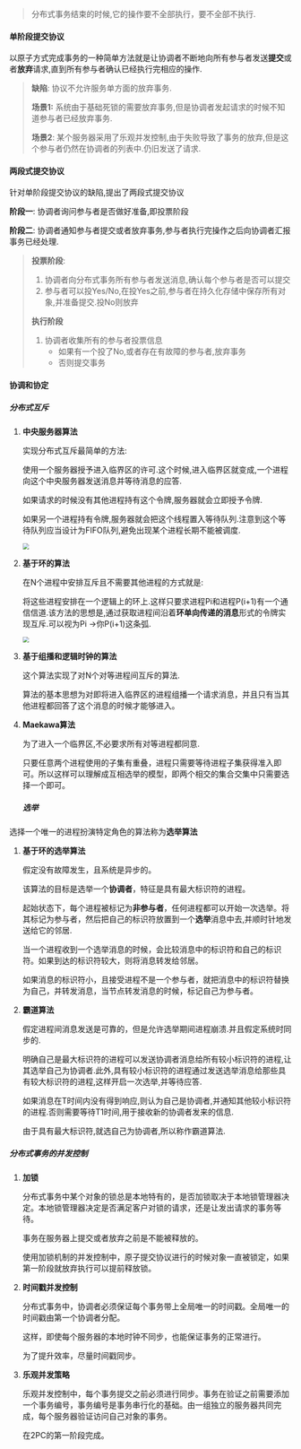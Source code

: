> 分布式事务结束的时候,它的操作要不全部执行，要不全部不执行.

#### 单阶段提交协议

以原子方式完成事务的一种简单方法就是让协调者不断地向所有参与者发送**提交**或者**放弃**请求,直到所有参与者确认已经执行完相应的操作.

> **缺陷**: 协议不允许服务单方面的放弃事务.
>
> **场景1:** 系统由于基础死锁的需要放弃事务,但是协调者发起请求的时候不知道参与者已经放弃事务.
>
> **场景2**: 某个服务器采用了乐观并发控制,由于失败导致了事务的放弃,但是这个参与者仍然在协调者的列表中.仍旧发送了请求.

#### 两段式提交协议

针对单阶段提交协议的缺陷,提出了两段式提交协议

**阶段一**: 协调者询问参与者是否做好准备,即投票阶段

**阶段二**: 协调者通知参与者提交或者放弃事务,参与者执行完操作之后向协调者汇报事务已经处理.

> **投票阶段**:
>
> 1.  协调者向分布式事务所有参与者发送消息,确认每个参与者是否可以提交
> 2.  参与者可以投Yes/No,在投Yes之前,参与者在持久化存储中保存所有对象,并准备提交.投No则放弃
>
> **执行阶段**
>
> 1. 协调者收集所有的参与者投票信息
>    + 如果有一个投了No,或者存在有故障的参与者,放弃事务
>    + 否则提交事务

#### 协调和协定

##### 分布式互斥

1. **中央服务器算法**

   实现分布式互斥最简单的方法:

   使用一个服务器授予进入临界区的许可.这个时候,进入临界区就变成,一个进程向这个中央服务器发送消息并等待消息的应答.

   如果请求的时候没有其他进程持有这个令牌,服务器就会立即授予令牌.

   如果另一个进程持有令牌,服务器就会把这个线程置入等待队列.注意到这个等待队列应当设计为FIFO队列,避免出现某个进程长期不能被调度.

   <img src="E:\截图文件\中央服务器算法.png" style="zoom:67%;" />

2. **基于环的算法**

   在N个进程中安排互斥且不需要其他进程的方式就是:

   将这些进程安排在一个逻辑上的环上.这样只要求进程Pi和进程P(i+1)有一个通信信道.该方法的思想是,通过获取进程间沿着**环单向传递的消息**形式的令牌实现互斥.可以视为Pi ->你P(i+1)这条弧.

   <img src="E:\截图文件\基于环的算法.png" style="zoom:67%;" />

3. **基于组播和逻辑时钟的算法**

   这个算法实现了对N个对等进程间互斥的算法.

   算法的基本思想为对即将进入临界区的进程组播一个请求消息，并且只有当其他进程都回答了这个消息的时候才能够进入。

4. **Maekawa算法**

   为了进入一个临界区,不必要求所有对等进程都同意.

   只要任意两个进程使用的子集有重叠，进程只需要等待进程子集获得准入即可。所以这样可以理解成互相选举的模型，即两个相交的集合交集中只需要选择一个即可。

	##### 选举

选择一个唯一的进程扮演特定角色的算法称为**选举算法**

1. **基于环的选举算法**

   假定没有故障发生，且系统是异步的。

   该算法的目标是选举一个**协调者**，特征是具有最大标识符的进程。

   起始状态下，每个进程被标记为**非参与者**，任何进程都可以开始一次选举。将其标记为参与者，然后把自己的标识符放置到一个**选举**消息中去,并顺时针地发送给它的邻居.

   当一个进程收到一个选举消息的时候，会比较消息中的标识符和自己的标识符。如果到达的标识符较大，则将消息转发给邻居。

   如果消息的标识符小，且接受进程不是一个参与者，就把消息中的标识符替换为自己，并转发消息，当节点转发消息的时候，标记自己为参与者。

2. **霸道算法**

   假定进程间消息发送是可靠的，但是允许选举期间进程崩溃.并且假定系统时同步的.

   明确自己是最大标识符的进程可以发送协调者消息给所有较小标识符的进程,让其选举自己为协调者.此外,具有较小标识符的进程通过发送选举消息给那些具有较大标识符的进程,这样开启一次选举,并等待应答.

   如果消息在T时间内没有得到响应,则认为自己是协调者,并通知其他较小标识符的进程.否则需要等待T1时间,用于接收新的协调者发来的信息.

   由于具有最大标识符,就选自己为协调者,所以称作霸道算法.

##### 分布式事务的并发控制

1. **加锁**

   分布式事务中某个对象的锁总是本地特有的，是否加锁取决于本地锁管理器决定。本地锁管理器决定是否满足客户对锁的请求，还是让发出请求的事务等待。

   事务在服务器上提交或者放弃之前是不能被释放的。

   使用加锁机制的并发控制中，原子提交协议进行的时候对象一直被锁定，如果第一阶段就放弃执行可以提前释放锁。

2. **时间戳并发控制**

   分布式事务中，协调者必须保证每个事务带上全局唯一的时间戳。全局唯一的时间戳由第一个协调者分配。

   这样，即使每个服务器的本地时钟不同步，也能保证事务的正常进行。

   为了提升效率，尽量时间戳同步。

3. **乐观并发策略**

   乐观并发控制中，每个事务提交之前必须进行同步。事务在验证之前需要添加一个事务编号，事务编号是事务串行化的基础。由一组独立的服务器共同完成，每个服务器验证访问自己对象的事务。

   在2PC的第一阶段完成。